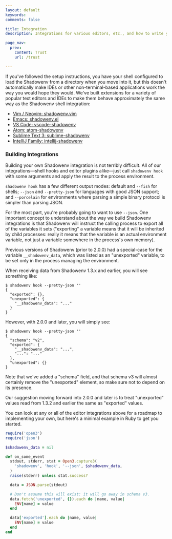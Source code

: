 ```yaml
---
layout: default
keywords:
comments: false

title: Integration
description: Integrations for various editors, etc., and how to write your own

page_nav:
  prev:
    content: Trust
    url: /trust

---
```


If you've followed the setup instructions, you have your shell configured to load the Shadowenv from
a directory when you move into it, but this doesn't automatically make IDEs or other
non-terminal-based applications work the way you would hope they would. We've built extensions for
a variety of popular text editors and IDEs to make them behave approximately the same way as the
Shadowenv shell integration:

* [Vim / Neovim: shadowenv.vim](https://github.com/Shopify/shadowenv.vim)
* [Emacs: shadowenv.el](https://github.com/Shopify/shadowenv.el)
* [VS Code: vscode-shadowenv](https://github.com/Shopify/vscode-shadowenv)
* [Atom: atom-shadowenv](https://github.com/Shopify/atom-shadowenv)
* [Sublime Text 3: sublime-shadowenv](https://github.com/Shopify/sublime-shadowenv)
* [IntelliJ Family: intellij-shadowenv](https://github.com/Shopify/intellij-shadowenv)

### Building Integrations

Building your own Shadowenv integration is not terribly difficult. All of our integrations—shell
hooks and editor plugins alike—just call `shadowenv hook` with some arguments and apply the result
to the process environment.

`shadowenv hook` has a few different output modes: default and `--fish` for shells; `--json` and
`--pretty-json` for languages with good JSON support; and `--porcelain` for environments where
parsing a simple binary protocol is simpler than parsing JSON.

For the most part, you're probably going to want to use `--json`. One important concept to
understand about the way we build Shadowenv integrations is that Shadowenv will instruct the calling
process to export all of the variables it sets ("exporting" a variable means that it will be
inherited by child processes: really it means that the variable is an actual environment variable,
not just a variable somewhere in the process's own memory).

Previous versions of Shadowenv (prior to 2.0.0) had a special-case for the variable
`__shadowenv_data`, which was listed as an "unexported" variable, to be set only in the process
managing the environment.

When receiving data from Shadowenv 1.3.x and earlier, you will see something like:

```
$ shadowenv hook --pretty-json ''
{
  "exported": {},
  "unexported": {
    "__shadowenv_data": "..."
  }
}
```

However, with 2.0.0 and later, you will simply see:

```
$ shadowenv hook --pretty-json ''
{
  "schema": "v2",
  "exported": {
    "__shadowenv_data": "...",
    "...": "..."
  },
  "unexported": {}
}
```

Note that we've added a "schema" field, and that schema v3 will almost certainly remove the
"unexported" element, so make sure not to depend on its presence.

Our suggestion moving forward into 2.0.0 and later is to treat "unexported" values read from 1.3.2
and earlier the same as "exported" values.

You can look at any or all of the editor integrations above for a roadmap to implementing your own,
but here's a minimal example in Ruby to get you started.

```ruby
require('open3')
require('json')

$shadowenv_data = nil

def on_some_event
  stdout, stderr, stat = Open3.capture3(
    'shadowenv', 'hook', '--json', $shadowenv_data,
  )
  raise(stderr) unless stat.success?

  data = JSON.parse(stdout)

  # Don't assume this will exist: it will go away in schema v3.
  data.fetch('unexported', {}).each do |name, value|
    ENV[name] = value
  end

  data['exported'].each do |name, value|
    ENV[name] = value
  end
end
```
